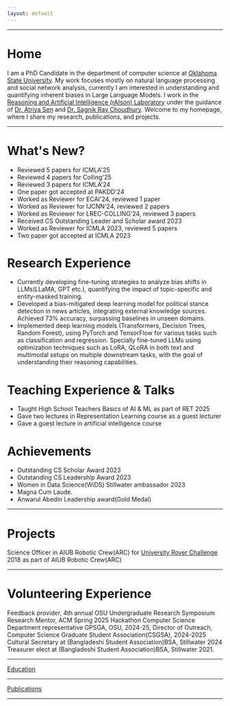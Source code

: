 ```yaml
---
layout: default
---
```



---

# Home

I am a PhD Candidate in the department of computer science at [Oklahoma State University](https://go.okstate.edu). My work focuses mostly on natural language processing and social network analysis, currently I am interested in understanding and quantifying inherent biases in Large Language Models. I work in the [Reasoning and Artificial Intelligence (rAIson) Laboratory](https://cas.okstate.edu/computer_science/about_us/dr_sen_lab/research_team.html) under the guidance of [Dr. Atriya Sen](https://experts.okstate.edu/atriya.sen) and [Dr. Sagnik Ray Choudhury](https://sagnik.github.io). Welcome to my homepage, where I share my research, publications, and projects.

---

# What's New?
* Reviewed 5 papers for ICMLA'25
* Reviewed 4 papers for Colling'25
* Reviewed 3 papers for ICMLA'24
* One paper got accepted at PAKDD'24
* Worked as Reviewer for ECAI'24, reviewed 1 paper
* Worked as Reviewer for IJCNN'24, reviewed 2 papers
* Worked as Reviewer for LREC-COLLING'24, reviewed 3 papers
* Received CS Outstanding Leader and Scholar award 2023
* Worked as Reviewer for ICMLA 2023, reviewed 5 papers
* Two paper got accepted at ICMLA 2023

# Research Experience
* Currently developing fine-tuning strategies to analyze bias shifts in LLMs(LLaMA, GPT etc.), quantifying the impact of topic-specific and entity-masked training.
* Developed a bias-mitigated deep learning model for political stance detection in news articles, integrating external knowledge sources. Achieved 73% accuracy, surpassing baselines in unseen domains.
* Implemented deep learning models (Transformers, Decision Trees, Random Forest), using PyTorch and TensorFlow for various tasks such as classification and regression. Specially fine-tuned LLMs using optimization techniques such as LoRA, QLoRA in both text and multimodal setups on multiple downstream tasks, with the goal of understanding their reasoning capabilities.

# Teaching Experience & Talks
* Taught High School Teachers Basics of AI & ML as part of RET 2025
* Gave two lectures in Representation Learning course as a guest lecturer
* Gave a guest lecture in artificial intelligence course


# Achievements

* Outstanding CS Scholar Award 2023
* Outstanding CS Leadership Award 2023
* Women in Data Science(WiDS) Stillwater ambassador 2023
* Magna Cum Laude.
* Anwarul Abedin Leadership award(Gold Medal)
  
---


# Projects
Science Officer in AIUB Robotic Crew(ARC) for [University Rover Challenge](https://urc.marssociety.org) 2018 as part of AIUB Robotic Crew(ARC)

---

# Volunteering Experience
Feedback provider, 4th annual OSU Undergraduate Research Symposium 
Research Mentor, ACM Spring 2025 Hackathon 
Computer Science Department representative GPSGA, OSU, 2024-25,
Director of Outreach, Computer Science Graduate Student Association(CSGSA), 2024-2025
Cultural Secretary at (Bangladeshi Student Association)BSA, Stillwater 2024
Treasurer elect at (Bangladeshi Student Association)BSA, Stillwater 2021.

---
[Education](/education)

---
[Publications](/publications)

---







